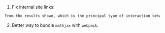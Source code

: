 

1. Fix internal site links:

```html
From the results shown, which is the principal type of interaction between the linking site, and the accepting peptide? Table of amino acids found here <a href="/references/tables/displayEntry.php?entry=aminoAcids">amino acids chart</a>. State the ideal acceptor sequon.
```

2. Better way to bundle `mathjax` with `webpack`.
